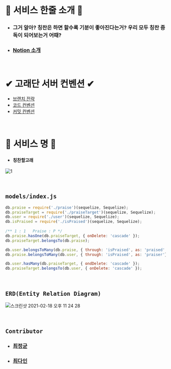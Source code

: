 # 💙 서비스 한줄 소개 💙

- ### 그거 알아? 칭찬은 하면 할수록 기분이 좋아진다는거? 우리 모두 칭찬 중독이 되어보는거 어때?
- ### [Notion 소개](https://www.notion.so/8cafb7768caa4b8c9cbf8e2e8d8b3361)

<br>

# ✔ 고래단 서버 컨벤션 ✔

- [브랜치 전략](https://github.com/Praise-Whale/Praise_Server/blob/develop/server/info/%EB%B8%8C%EB%9E%9C%EC%B9%98%EC%A0%84%EB%9E%B5%EA%B3%BC%20%ED%92%80%EB%A6%AC%ED%80%98%EC%8A%A4%ED%8A%B8.md)
- [코드 컨벤션](https://github.com/Praise-Whale/Praise_Server/blob/develop/server/info/%EC%BD%94%EB%93%9C%20%EC%BB%A8%EB%B2%A4%EC%85%98.md)
- [커밋 컨벤션](https://github.com/Praise-Whale/Praise_Server/blob/develop/server/info/%EC%BB%A4%EB%B0%8B%EC%BB%A8%EB%B2%A4%EC%85%98.md)

<br>

# 🐋 서비스 명 🐋

- ### `칭찬할고래`

![1](https://user-images.githubusercontent.com/45676906/101926565-b0515780-3c16-11eb-848a-c55b729cabad.png)

<br>

## `models/index.js`

```javascript
db.praise = require('./praise')(sequelize, Sequelize);
db.praiseTarget = require('./praiseTarget')(sequelize, Sequelize);
db.user = require('./user')(sequelize, Sequelize);
db.isPraised = require('./isPraised')(sequelize, Sequelize);
  
/** 1 : 1   Praise : P */
db.praise.hasOne(db.praiseTarget, { onDelete: 'cascade' });
db.praiseTarget.belongsTo(db.praise);

db.user.belongsToMany(db.praise, { through: 'isPraised', as: 'praised' })
db.praise.belongsToMany(db.user, { through: 'isPraised', as: 'praiser'})

db.user.hasMany(db.praiseTarget, { ondDelete: 'cascade' });
db.praiseTarget.belongsTo(db.user, { onDelete: 'cascade' });
```

<br>

## `ERD(Entity Relation Diagram)`

![스크린샷 2021-02-18 오후 11 24 28](https://user-images.githubusercontent.com/45676906/108370848-72893480-7240-11eb-8b4e-dce5a7611a85.png)


<br>

## `Contributor`

- ### [최정균](https://github.com/wjdrbs96)
- ### [최다인](https://github.com/Chedda98)
